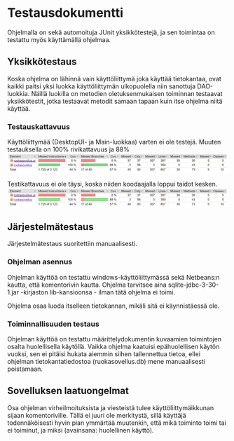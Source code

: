 # Testausdokumentti

Ohjelmalla on sekä automoituja JUnit yksikkötestejä, ja sen toimintaa on testattu myös käyttämällä ohjelmaa.

## Yksikkötestaus
Koska ohjelma on lähinnä vain käyttöliittymä joka käyttää tietokantaa, ovat kaikki paitsi yksi luokka käyttöliittymän ulkopuolella niin sanottuja DAO-luokkia.
Näillä luokilla on metodien oletuksenmukaisen toiminnan testaavat yksikkötestit,
 jotka testaavat metodit samaan tapaan kuin itse ohjelma niitä käyttää.
 
### Testauskattavuus
 Käyttöliittymää (DesktopUI- ja Main-luokkaa) varten ei ole testejä. Muuten testauksella on 100% rivikattavuus ja 88% 
![testikattavuus](Dokumentointi/kuvat/ruokasovellus_testikattavuus.PNG)  
 
 Testikattavuus ei ole täysi, koska niiden koodaajalla loppui taidot kesken.
 <img src="https://github.com/ansketom/ot-harjoitustyo/blob/master/Dokumentointi/kuvat/ruokasovellus_testikattavuus.PNG?raw=true" width="800">
 
## Järjestelmätestaus
 Järjestelmätestaus suoritettiin manuaalisesti.
 
### Ohjelman asennus
 Ohjelman käyttöä on testattu windows-käyttöliittymässä sekä Netbeans:n kautta, että komentorivin kautta. Ohjelma tarvitsee aina sqlite-jdbc-3-30-1.jar -kirjaston lib-kansioonsa - ilman tätä ohjelma ei toimi.  
     
 Ohjelma osaa luoda itselleen tietokannan, mikäli sitä ei käynnistäessä ole.
 
### Toiminnallisuuden testaus
 Ohjelman käyttöä on testattu määrittelydokumentin kuvaamien toimintojen osalta huolellisella käytöllä. Vaikka ohjelma kaatuisi epähuolellisen käytön vuoksi, sen ei pitäisi hukata aiemmin siihen tallennettua tietoa, ellei ohjelman tietokantatiedostoa (ruokasovellus.db) mene manuaalisesti poistamaan.
 
## Sovelluksen laatuongelmat
 Osa ohjelman virheilmoituksista ja viesteistä tulee käyttöliittymäikkunan sijaan komentoriville. Tällä ei juuri ole merkitystä, sillä käyttäjä todennäköisesti hyvin pian ymmärtää muutenkin, että mikä toiminto toimi tai ei toiminut, ja miksi (avainsana: huolellinen käyttö).
 
